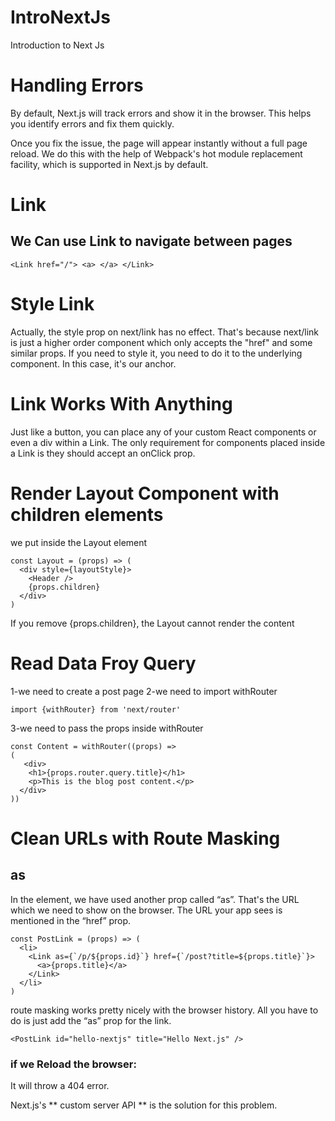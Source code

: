 # IntroNextJs
Introduction to Next Js


# Handling Errors

By default, Next.js will track errors and show it in the browser. This helps you identify errors and fix them quickly.

Once you fix the issue, the page will appear instantly without a full page reload. We do this with the help of Webpack's hot module replacement facility, which is supported in Next.js by default.

# Link

## We Can use Link to navigate between pages 
```
<Link href="/"> <a> </a> </Link>
```

# Style Link
Actually, the style prop on next/link has no effect. That's because next/link is just a higher order component which only accepts the "href" and some similar props. If you need to style it, you need to do it to the underlying component.
In this case, it's our anchor.

# Link Works With Anything
Just like a button, you can place any of your custom React components or even a div within a Link.
The only requirement for components placed inside a Link is they should accept an onClick prop.

# Render Layout Component with children elements 

we put inside the Layout element 

```
const Layout = (props) => (
  <div style={layoutStyle}>
    <Header />
    {props.children}
  </div>
)
```

If you remove {props.children}, the Layout cannot render the content 

# Read Data Froy Query 

1-we need to create a post page 
2-we need to import withRouter

```
import {withRouter} from 'next/router'
```

3-we need to pass the props inside withRouter

```
const Content = withRouter((props) => 
(
   <div>
    <h1>{props.router.query.title}</h1>
    <p>This is the blog post content.</p>
  </div>
))
```

# Clean URLs with Route Masking
## as

In the <Link> element, we have used another prop called “as”. That's the URL which we need to show on the browser. The URL your app sees is mentioned in the “href” prop.

```
const PostLink = (props) => (
  <li>
    <Link as={`/p/${props.id}`} href={`/post?title=${props.title}`}>
      <a>{props.title}</a>
    </Link>
  </li>
)
```

route masking works pretty nicely with the browser history.
All you have to do is just add the “as” prop for the link.

```
<PostLink id="hello-nextjs" title="Hello Next.js" />
```

### if we Reload the browser:

It will throw a 404 error.
 
Next.js's ** custom server API ** is the solution for this problem.

